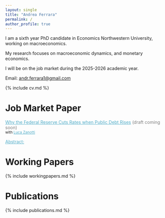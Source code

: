 ```yaml
---
layout: single
title: "Andrea Ferrara"
permalink: /
author_profile: true
---
```

<style>
  details {
  margin-top: 0em;   /* space between title and Abstract link */
  margin-bottom: 1.5em; /* space after Abstract section */
}
details summary::-webkit-details-marker { display:none; }
details summary { list-style: none; }
</style>

I am a sixth year PhD candidate in Economics Northwestern University, working on macroeconomics.  

My research focuses on macroeconomic dynamics, and monetary economics.

I will be on the job market during the 2025-2026 academic year.

Email: andr.ferrara1@gmail.com

{% include cv.md %}

# Job Market Paper
<span class="archive__item-title" style="color:#52ADC8; text-decoration:underline;">Why the Federal Reserve Cuts Rates when Public Debt Rises</span> <span style="color:gray;">(draft coming soon)</span>   
<small> with <span class="archive__item-title" style="color:#52ADC8; text-decoration:underline;">Luca Zanotti</span> </small>
<details> <summary><span style="color:#52ADC8; text-decoration:underline; cursor:pointer;">Abstract:</span></summary>
We document a new empirical fact: when the U.S. public debt-to-GDP ratio rises, the Federal Reserve tends to lower its policy rate, conditional on inflation and output. To explain this pattern, we develop and estimate a New-Keynesian model with shocks to the household's demand for public debt. These shocks generate a negative comovement between public debt and the natural rate of interest, defined as the real rate that would prevail in the flexible-price economy. Assuming that the Fed adjusts its policy rate in line with the natural rate, this mechanism rationalizes the negative relation between debt and the policy rate. We show that these shocks are a key driver of business-cycle fluctuations and that policy rules responding to the natural rate reduce the volatility of inflation and output relative to standard rules. Complementing this analysis, we construct a debt-informed measure of the natural rate using a time-varying parameter vector autoregression model. Once this measure is included in the policy rule, an increase in the debt-to-GDP ratio no longer reduces the federal funds rate, consistent with the mechanism highlighted by the model.   
</details>  
   

# Working Papers
{% include workingpapers.md %}  

# Publications
{% include publications.md %}
